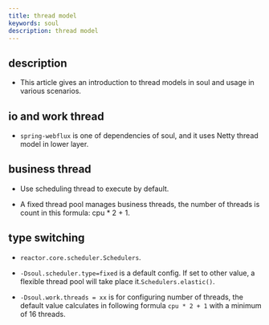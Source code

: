 ```yaml
---
title: thread model
keywords: soul
description: thread model
---
```


## description

* This article gives an introduction to thread models in soul and usage in various scenarios.

## io and work thread

* `spring-webflux` is one of dependencies of soul, and it uses Netty thread model in lower layer. 

## business thread

*  Use scheduling thread to execute by default.

*  A fixed thread pool manages business threads, the number of threads is count in this formula: cpu * 2 + 1.


## type switching

* `reactor.core.scheduler.Schedulers`.

* `-Dsoul.scheduler.type=fixed` is a default config. If set to other value, a flexible thread pool will take place it.`Schedulers.elastic()`.

* `-Dsoul.work.threads = xx` is for configuring number of threads, the default value calculates in following formula `cpu * 2 + 1` with a minimum of 16 threads.






